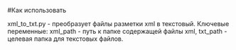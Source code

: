 #Как использовать

xml_to_txt.py - преобразует файлы разметки xml в текстовый. 
Ключевые переменные:
xml_path - путь к папке содержащей файлы xml,
txt_path - целевая папка для текстовых файлов.


